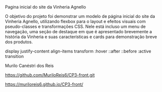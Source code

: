 Pagina inicial do site da Vinheria Agnello

O objetivo do projeto foi demonstrar um modelo de página inicial do site da Vinheria Agnello, utilizando flexbox para o layout e efeitos visuais com pseudo-classes e transformações CSS.
Nele está incluso um menu de navegação, uma seção de destaque em que é apresentado brevemente a história da Vinheria e suas características e cards para demonstração breve dos produtos.

display
justify-content
align-items
transform
:hover
::after
::before
:active
transition

Murilo Canéstri dos Reis 

https://github.com/MuriloReis6/CP3-front.git

https://muriloreis6.github.io/CP3-front/
